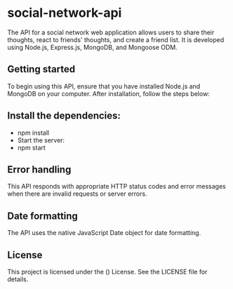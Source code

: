 # social-network-api
The API for a social network web application allows users to share their thoughts, react to friends' thoughts, and create a friend list. It is developed using Node.js, Express.js, MongoDB, and Mongoose ODM.

## Getting started
To begin using this API, ensure that you have installed Node.js and MongoDB on your computer. After installation, follow the steps below:
## Install the dependencies:

- npm install
- Start the server:
- npm start

## Error handling
This API responds with appropriate HTTP status codes and error messages when there are invalid requests or server errors.

## Date formatting
The API uses the native JavaScript Date object for date formatting.

## License
This project is licensed under the () License. See the LICENSE file for details.